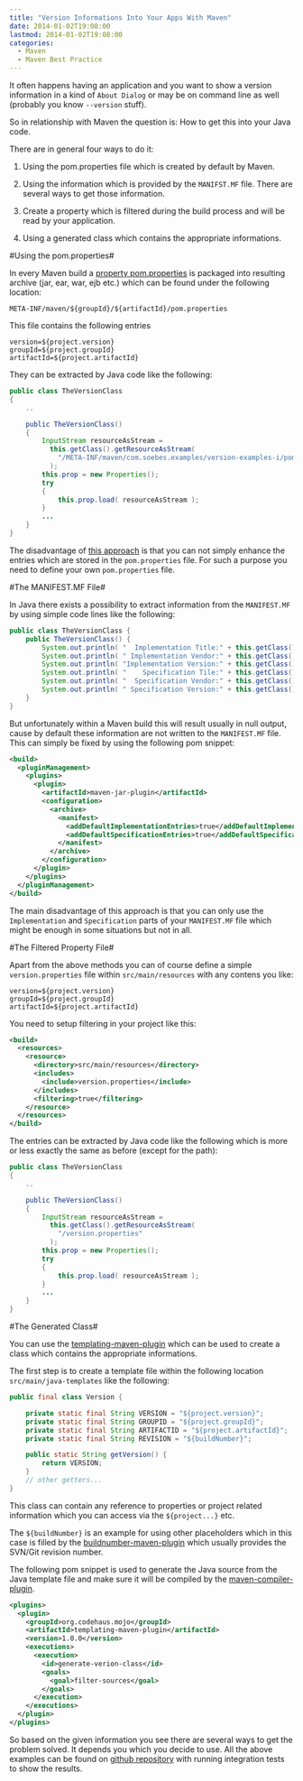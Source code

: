 ```yaml
---
title: "Version Informations Into Your Apps With Maven"
date: 2014-01-02T19:08:00
lastmod: 2014-01-02T19:08:00
categories:
  - Maven
  - Maven Best Practice
---
```

It often happens having an application and you want to show a version information in
a kind of ```About Dialog``` or may be on command line as well 
(probably you know ```--version``` stuff).

So in relationship with Maven the question is: How to get this into your Java code.

There are in general four ways to do it:

 1. Using the pom.properties file which is created by default by Maven.

 2. Using the information which is provided by the ```MANIFST.MF``` file.
    There are several ways to get those information.

 3. Create a property which is filtered during the build process and will
    be read by your application.

 4. Using a generated class which contains the appropriate informations.

<!-- more -->

#Using the pom.properties#

In every Maven build a [property pom.properties](http://maven.apache.org/shared/maven-archiver/#class_archive)
is packaged into resulting archive (jar, ear, war, ejb etc.)
which can be found under the following location:

```
META-INF/maven/${groupId}/${artifactId}/pom.properties
```

This file contains the following entries

```
version=${project.version}
groupId=${project.groupId}
artifactId=${project.artifactId}
```

They can be extracted by Java code like the following:


``` java The pom.properties way https://github.com/khmarbaise/version-examples/tree/master/version-example-i/src/main/java/com/soebes/examples/TheVersionClass.java
public class TheVersionClass
{
    ..

    public TheVersionClass()
    {
        InputStream resourceAsStream =
          this.getClass().getResourceAsStream( 
            "/META-INF/maven/com.soebes.examples/version-examples-i/pom.properties" 
          );
        this.prop = new Properties();
        try
        {
            this.prop.load( resourceAsStream );
        }
        ...
    }
}
```
 The disadvantage of [this approach](https://github.com/khmarbaise/version-examples/tree/master/version-example-i) 
 is that you can not simply enhance the entries which are stored in the ```pom.properties``` file. For 
 such a purpose you need to define your own ```pom.properties``` file. 


#The MANIFEST.MF File#

 In Java there exists a possibility to extract information from the ```MANIFEST.MF``` by using simple code lines
 like the following:

``` java "The MANIFEST.MF way" https://github.com/khmarbaise/version-examples/tree/master/version-example-ii/src/main/java/com/soebes/examples/TheVersionClass.java
public class TheVersionClass {
    public TheVersionClass() {
        System.out.println( "  Implementation Title:" + this.getClass().getPackage().getImplementationTitle() );
        System.out.println( " Implementation Vendor:" + this.getClass().getPackage().getImplementationVendor() );
        System.out.println( "Implementation Version:" + this.getClass().getPackage().getImplementationVersion() );
        System.out.println( "    Specification Tile:" + this.getClass().getPackage().getSpecificationTitle() );
        System.out.println( "  Specification Vendor:" + this.getClass().getPackage().getSpecificationVendor() );
        System.out.println( " Specification Version:" + this.getClass().getPackage().getSpecificationVersion() );
    }
}
```

 But unfortunately within a Maven build this will result usually in null output, cause by default
 these information are not written to the ```MANIFEST.MF``` file. This can simply be fixed by 
 using the following pom snippet:

``` xml pom.xml with configuration to create Implementation/Specification entries https://github.com/khmarbaise/version-examples/tree/master/version-example-ii/pom.xml
<build>
  <pluginManagement>
    <plugins>
      <plugin>
        <artifactId>maven-jar-plugin</artifactId>
        <configuration>
          <archive>
            <manifest>
              <addDefaultImplementationEntries>true</addDefaultImplementationEntries>
              <addDefaultSpecificationEntries>true</addDefaultSpecificationEntries>
            </manifest>
          </archive>
        </configuration>
      </plugin>
    </plugins>
  </pluginManagement>
</build>
```

 The main disadvantage of this approach is that you can only use the ```Implementation``` and
 ```Specification``` parts of your ```MANIFEST.MF``` file which might be enough in some situations
 but not in all.

#The Filtered Property File#

Apart from the above methods you can of course define a simple ```version.properties``` 
file within ```src/main/resources``` with any contens you like:


``` text version.properties https://github.com/khmarbaise/version-examples/tree/master/version-example-iii/src/main/resources/version.properties
version=${project.version}
groupId=${project.groupId}
artifactId=${project.artifactId}
``` 

You need to setup filtering in your project like this:
``` xml Filtering version.properties https://github.com/khmarbaise/version-examples/tree/master/version-example-iii/pom.xml
<build>
  <resources>
    <resource>
      <directory>src/main/resources</directory>
      <includes>
        <include>version.properties</include>
      </includes>
      <filtering>true</filtering>
    </resource>
  </resources>
</build>
```

The entries can be extracted by Java code like the following which is more or less exactly the same as before
(except for the path):


``` java The version.properties way https://github.com/khmarbaise/version-examples/tree/master/version-example-iii/src/main/java/com/soebes/examples/TheVersionClass.java
public class TheVersionClass
{
    ..

    public TheVersionClass()
    {
        InputStream resourceAsStream =
          this.getClass().getResourceAsStream( 
            "/version.properties" 
          );
        this.prop = new Properties();
        try
        {
            this.prop.load( resourceAsStream );
        }
        ...
    }
}
```


#The Generated Class#

 You can use the [templating-maven-plugin](http://www.mojohaus.org/templating-maven-plugin/) which
 can be used to create a class which contains the appropriate informations.

 The first step is to create a template file within the following location ```src/main/java-templates``` 
 like the following:

``` java Java Template File https://github.com/khmarbaise/version-examples/tree/master/version-example-iv/src/main/java-templates/com/soebes/examples/Version.java
public final class Version {

    private static final String VERSION = "${project.version}";
    private static final String GROUPID = "${project.groupId}";
    private static final String ARTIFACTID = "${project.artifactId}";
    private static final String REVISION = "${buildNumber}";

    public static String getVersion() {
        return VERSION;
    }
    // other getters...
}
```

 This class can contain any reference to properties or project related information which
 you can access via the ```${project...}``` etc.

 The ```${buildNumber}``` is an example for using other placeholders which in this case
 is filled by the [buildnumber-maven-plugin](http://www.mojohaus.org/buildnumber-maven-plugin/)
 which usually provides the SVN/Git revision number.

 The following pom snippet is used to generate the Java source from the Java template file and
 make sure it will be compiled by the [maven-compiler-plugin](http://maven.apache.org/plugins/maven-compiler-plugin/).

``` xml templating-maven-plugin https://github.com/khmarbaise/version-examples/tree/master/version-example-iv/pom.xml
<plugins>
  <plugin>
    <groupId>org.codehaus.mojo</groupId>
    <artifactId>templating-maven-plugin</artifactId>
    <version>1.0.0</version>
    <executions>
      <execution>
        <id>generate-verion-class</id>
        <goals>
          <goal>filter-sources</goal>
        </goals>
      </execution>
    </executions>
  </plugin>
</plugins>
```

 So based on the given information you see there are several ways to get
 the problem solved. It depends you which you decide to use.
 All the above examples can be found on [github repository](https://github.com/khmarbaise/version-examples)
 with running integration tests to show the results.


